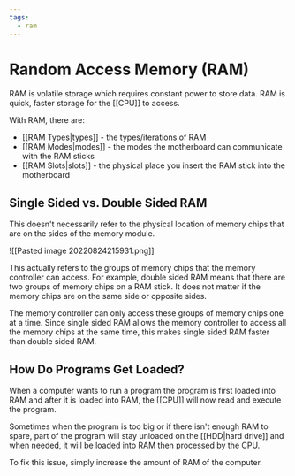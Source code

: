 ```yaml
---
tags:
  - ram
---
```

# Random Access Memory (RAM)

RAM is volatile storage which requires constant power to store data. RAM is quick, faster storage for the [[CPU]] to access.

With RAM, there are:

- [[RAM Types|types]] - the types/iterations of RAM
- [[RAM Modes|modes]] - the modes the motherboard can communicate with the RAM sticks
- [[RAM Slots|slots]] - the physical place you insert the RAM stick into the motherboard

## Single Sided vs. Double Sided RAM

This doesn't necessarily refer to the physical location of memory chips that are on the sides of the memory module.

![[Pasted image 20220824215931.png]]

This actually refers to the groups of memory chips that the memory controller can access. For example, double sided RAM means that there are two groups of memory chips on a RAM stick. It does not matter if the memory chips are on the same side or opposite sides.

The memory controller can only access these groups of memory chips one at a time. Since single sided RAM allows the memory controller to access all the memory chips at the same time, this makes single sided RAM faster than double sided RAM.

## How Do Programs Get Loaded?

When a computer wants to run a program the program is first loaded into RAM and after it is loaded into RAM, the [[CPU]] will now read and execute the program.

Sometimes when the program is too big or if there isn't enough RAM to spare, part of the program will stay unloaded on the [[HDD|hard drive]] and when needed, it will be loaded into RAM then processed by the CPU.

To fix this issue, simply increase the amount of RAM of the computer.
